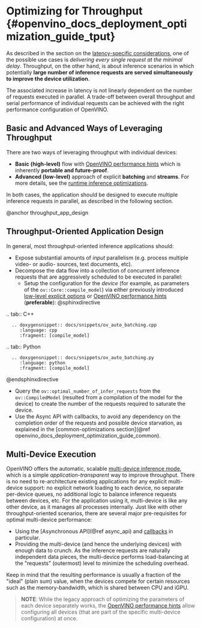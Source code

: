# Optimizing for Throughput {#openvino_docs_deployment_optimization_guide_tput}

As described in the section on the [latency-specific considerations](./dldt_deployment_optimization_latency.md), one of the possible use cases is *delivering every single request at the minimal delay*.
Throughput, on the other hand, is about inference scenarios in which potentially **large number of inference requests are served simultaneously to improve the device utilization**.

The associated increase in latency is not linearly dependent on the number of requests executed in parallel.
A trade-off between overall throughput and serial performance of individual requests can be achieved with the right performance configuration of OpenVINO.

##  Basic and Advanced Ways of Leveraging Throughput 
There are two ways of leveraging throughput with individual devices:
* **Basic (high-level)** flow with [OpenVINO performance hints](../OV_Runtime_UG/performance_hints.md) which is inherently **portable and future-proof**.
* **Advanced (low-level)** approach of explicit  **batching** and **streams**. For more details, see the [runtime inference optimizations](dldt_deployment_optimization_tput_advanced.md).

In both cases, the application should be designed to execute multiple inference requests in parallel, as described in the following section.

@anchor throughput_app_design
## Throughput-Oriented Application Design
In general, most throughput-oriented inference applications should:
* Expose substantial amounts of *input* parallelism (e.g. process multiple video- or audio- sources, text documents, etc).
* Decompose the data flow into a collection of concurrent inference requests that are aggressively scheduled to be executed in parallel:
   * Setup the configuration for the *device* (for example, as parameters of the `ov::Core::compile_model`) via either previously introduced [low-level explicit options](dldt_deployment_optimization_tput_advanced.md) or [OpenVINO performance hints](../OV_Runtime_UG/performance_hints.md) (**preferable**):
@sphinxdirective

.. tab:: C++

      .. doxygensnippet:: docs/snippets/ov_auto_batching.cpp
         :language: cpp
         :fragment: [compile_model]

.. tab:: Python

      .. doxygensnippet:: docs/snippets/ov_auto_batching.py
         :language: python
         :fragment: [compile_model]

@endsphinxdirective


   * Query the `ov::optimal_number_of_infer_requests` from the `ov::CompiledModel` (resulted from a compilation of the model for the device) to create the number of the requests required to saturate the device.
* Use the Async API with callbacks, to avoid any dependency on the completion order of the requests and possible device starvation, as explained in the [common-optimizations section](@ref openvino_docs_deployment_optimization_guide_common).

## Multi-Device Execution
OpenVINO offers the automatic, scalable [multi-device inference mode](../OV_Runtime_UG/multi_device.md), which is a simple *application-transparent* way to improve throughput. There is no need to re-architecture existing applications for any explicit multi-device support: no explicit network loading to each device, no separate per-device queues, no additional logic to balance inference requests between devices, etc. For the application using it, multi-device is like any other device, as it manages all processes internally.
Just like with other throughput-oriented scenarios, there are several major pre-requisites for optimal multi-device performance:
*	Using the [Asynchronous API](@ref async_api) and [callbacks](../OV_Runtime_UG/ov_infer_request.md) in particular.
*	Providing the multi-device (and hence the underlying devices) with enough data to crunch. As the inference requests are naturally independent data pieces, the multi-device performs load-balancing at the "requests" (outermost) level to minimize the scheduling overhead.

Keep in mind that the resulting performance is usually a fraction of the "ideal" (plain sum) value, when the devices compete for certain resources such as the memory-bandwidth, which is shared between CPU and iGPU.

> **NOTE**: While the legacy approach of optimizing the parameters of each device separately works, the [OpenVINO performance hints](../OV_Runtime_UG/performance_hints.md) allow configuring all devices (that are part of the specific multi-device configuration) at once.
